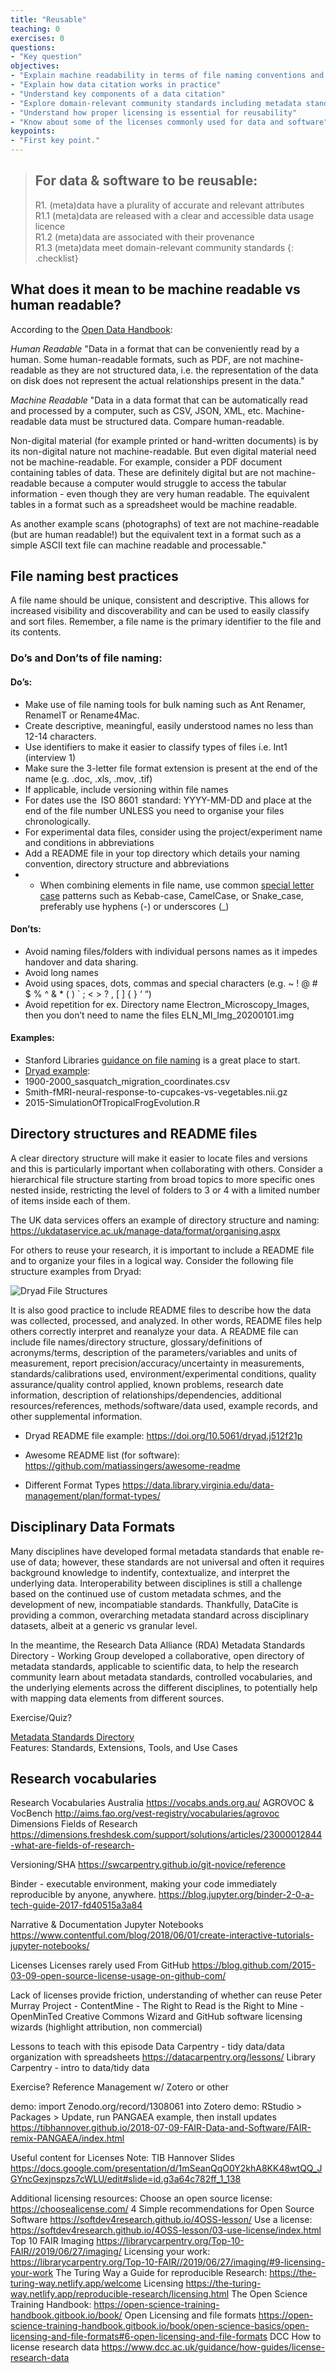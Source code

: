```yaml
---
title: "Reusable"
teaching: 0
exercises: 0
questions:
- "Key question"
objectives:
- "Explain machine readability in terms of file naming conventions and providing provenance metadata"
- "Explain how data citation works in practice"
- "Understand key components of a data citation"
- "Explore domain-relevant community standards including metadata standards"
- "Understand how proper licensing is essential for reusability"
- "Know about some of the licenses commonly used for data and software"
keypoints:
- "First key point."
---
```


> ## For data & software to be reusable:
> R1. (meta)data have a plurality of accurate and relevant attributes  
>     R1.1 (meta)data are released with a clear and accessible data usage licence  
>     R1.2 (meta)data are associated with their provenance  
> R1.3 (meta)data meet domain-relevant community standards
{: .checklist}


## What does it mean to be machine readable vs human readable?

According to the [Open Data Handbook](http://opendatahandbook.org/glossary/en/):

*Human Readable*
"Data in a format that can be conveniently read by a human. Some human-readable formats, such as PDF, are not machine-readable as they are not structured data, i.e. the representation of the data on disk does not represent the actual relationships present in the data."

*Machine Readable*
"Data in a data format that can be automatically read and processed by a computer, such as CSV, JSON, XML, etc. Machine-readable data must be structured data. Compare human-readable.

Non-digital material (for example printed or hand-written documents) is by its non-digital nature not machine-readable. But even digital material need not be machine-readable. For example, consider a PDF document containing tables of data. These are definitely digital but are not machine-readable because a computer would struggle to access the tabular information - even though they are very human readable. The equivalent tables in a format such as a spreadsheet would be machine readable.

As another example scans (photographs) of text are not machine-readable (but are human readable!) but the equivalent text in a format such as a simple ASCII text file can machine readable and processable."


## File naming best practices
A file name should be unique, consistent and descriptive. This allows for increased visibility and discoverability and can be used to easily classify and sort files. Remember, a file name is the primary identifier to the file and its contents.  
### Do’s and Don’ts of file naming:
#### Do’s: 
- Make use of file naming tools for bulk naming such as Ant Renamer, RenameIT or Rename4Mac.
- Create descriptive, meaningful, easily understood names no less than 12-14 characters. 
- Use identifiers to make it easier to classify types of files i.e. Int1 (interview 1) 
- Make sure the 3-letter file format extension is present at the end of the name (e.g. .doc, .xls, .mov, .tif)
- If applicable, include versioning within file names
- For dates use the  ISO 8601  standard: YYYY-MM-DD and place at the end of the file number UNLESS you need to organise your files chronologically. 
- For experimental data files, consider using the project/experiment name and conditions in abbreviations 
- Add a README file in your top directory which details your naming convention, directory structure and abbreviations
- - When combining elements in file name, use common [special letter case](https://en.wikipedia.org/wiki/Letter_case#Special_case_styles) patterns such as Kebab-case, CamelCase, or Snake_case, preferably use hyphens (-) or underscores (_) 
#### Don’ts:
- Avoid naming files/folders with individual persons names as it impedes handover and data sharing. 
- Avoid long names
- Avoid using spaces, dots, commas and special characters (e.g. ~ ! @ # $ % ^ & * ( ) ` ; < > ? , [ ] { } ‘ “)
- Avoid repetition for ex. Directory name Electron_Microscopy_Images, then you don’t need to name the files ELN_MI_Img_20200101.img 

#### Examples: 
- Stanford Libraries [guidance on file naming](https://library.stanford.edu/research/data-management-services/data-best-practices/best-practices-file-naming) is a great place to start. 
- [Dryad example](http://datadryad.com/pages/reusabilityBestPractices):
- 1900-2000_sasquatch_migration_coordinates.csv
- Smith-fMRI-neural-response-to-cupcakes-vs-vegetables.nii.gz
- 2015-SimulationOfTropicalFrogEvolution.R

## Directory structures and README files
A clear directory structure will make it easier to locate files and versions and this is particularly important when collaborating with others. Consider a hierarchical file structure starting from broad topics to more specific ones nested inside, restricting the level of folders to 3 or 4 with a limited number of items inside each of them. 

The UK data services offers an example of directory structure and naming: https://ukdataservice.ac.uk/manage-data/format/organising.aspx 

For others to reuse your research, it is important to include a README file and to organize your files in a logical way. Consider the following file structure examples from Dryad:

![Dryad File Structures](../fig/file_structures.png)

It is also good practice to include README files to describe how the data was collected, processed, and analyzed. In other words, README files help others correctly interpret and reanalyze your data. A README file can include file names/directory structure, glossary/definitions of acronyms/terms, description of the parameters/variables and units of measurement, report precision/accuracy/uncertainty in measurements, standards/calibrations used, environment/experimental conditions, quality assurance/quality control applied, known problems, research date information, description of relationships/dependencies, additional resources/references, methods/software/data used, example records, and other supplemental information. 

- Dryad README file example:
https://doi.org/10.5061/dryad.j512f21p

- Awesome README list (for software):
https://github.com/matiassingers/awesome-readme

- Different Format Types 
https://data.library.virginia.edu/data-management/plan/format-types/

## Disciplinary Data Formats

Many disciplines have developed formal metadata standards that enable re-use of data; however, these standards are not universal and often it requires background knowledge to indentify, contextualize, and interpret the underlying data. Interoperability between disciplines is still a challenge based on the continued use of custom metadata schmes, and the development of new, incompatiable standards. Thankfully, DataCite is providing a common, overarching metadata standard across disciplinary datasets, albeit at a generic vs granular level. 

In the meantime, the Research Data Alliance (RDA) Metadata Standards Directory - Working Group developed a collaborative, open directory of metadata standards, applicable to scientific data, to help the research community learn about metadata standards, controlled vocabularies, and the underlying elements across the different disciplines, to potentially help with mapping data elements from different sources.

Exercise/Quiz?  

[Metadata Standards Directory](http://rd-alliance.github.io/metadata-directory/standards/)  
Features: Standards, Extensions, Tools, and Use Cases


## Research vocabularies
Research Vocabularies Australia https://vocabs.ands.org.au/
AGROVOC & VocBench http://aims.fao.org/vest-registry/vocabularies/agrovoc
Dimensions Fields of Research https://dimensions.freshdesk.com/support/solutions/articles/23000012844-what-are-fields-of-research-


Versioning/SHA
https://swcarpentry.github.io/git-novice/reference

Binder - executable environment, making your code immediately reproducible by anyone, anywhere.
https://blog.jupyter.org/binder-2-0-a-tech-guide-2017-fd40515a3a84

Narrative & Documentation
Jupyter Notebooks 
https://www.contentful.com/blog/2018/06/01/create-interactive-tutorials-jupyter-notebooks/


Licenses
Licenses rarely used
From GitHub https://blog.github.com/2015-03-09-open-source-license-usage-on-github-com/

Lack of licenses provide friction, understanding of whether can reuse
Peter Murray Project - ContentMine - The Right to Read is the Right to Mine - OpenMinTed
Creative Commons Wizard and GitHub software licensing wizards (highlight attribution, non commercial)


Lessons to teach with this episode
Data Carpentry - tidy data/data organization with spreadsheets
https://datacarpentry.org/lessons/
Library Carpentry - intro to data/tidy data


Exercise?
Reference Management w/ Zotero or other

demo: import Zenodo.org/record/1308061 into Zotero
demo: RStudio > Packages > Update, run PANGAEA example, then install updates
https://tibhannover.github.io/2018-07-09-FAIR-Data-and-Software/FAIR-remix-PANGAEA/index.html

Useful content for Licenses
Note: TIB Hannover Slides https://docs.google.com/presentation/d/1mSeanQqO0Y2khA8KK48wtQQ_JGYncGexjnspzs7cWLU/edit#slide=id.g3a64c782ff_1_138

Additional licensing resources:
Choose an open source license: https://choosealicense.com/
4 Simple recommendations for Open Source Software https://softdev4research.github.io/4OSS-lesson/
Use a license: https://softdev4research.github.io/4OSS-lesson/03-use-license/index.html
Top 10 FAIR Imaging https://librarycarpentry.org/Top-10-FAIR//2019/06/27/imaging/
Licensing your work: https://librarycarpentry.org/Top-10-FAIR//2019/06/27/imaging/#9-licensing-your-work
The Turing Way a Guide for reproducible Research: https://the-turing-way.netlify.app/welcome
Licensing https://the-turing-way.netlify.app/reproducible-research/licensing.html
The Open Science Training Handbook: https://open-science-training-handbook.gitbook.io/book/
Open Licensing and file formats https://open-science-training-handbook.gitbook.io/book/open-science-basics/open-licensing-and-file-formats#6-open-licensing-and-file-formats
DCC How to license research data https://www.dcc.ac.uk/guidance/how-guides/license-research-data
